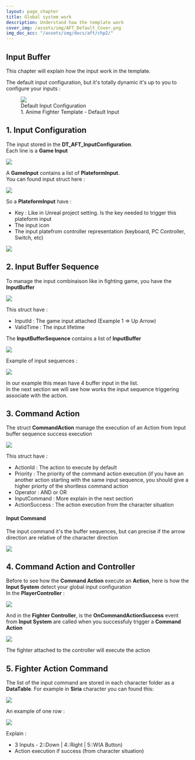```yaml
---
layout: page_chapter
title: Global system work
description: Understand how the template work
cover_img: /assets/img/AFT_Default_Cover.png
img_doc_acc: "/assets/img/docs/aft/chp2/"
---
```


<!-- Input  -->
<h2>Input Buffer</h2>
<p>This chapter will explain how the input work in the template.</p>

<p>The default input configuration, but it's totally dynamic it's up to you to configure your inputs :</p>
<figure id="acc_chp_4_part_1_fg_3" class="ss-figure">
    <img src="{{ page.img_doc_acc }}aft_doc_chp2_input_base.png" />
    <div class="ss-fig-description">Default Input Configuration</div>
    <figcaption>1. Anime Fighter Template - Default Input</figcaption>
</figure>

<!-- Collapse 1 -->
<div class="ss-accordion" id="acc_chp_2_part1_01">
    <div class="ss-collapse-head">
        <h2>1. Input Configuration</h2>
        <i class="fas fa-angle-down arrow"></i>
    </div>
    <div class="ss-collapse-content">
        <p>The input stored in the <strong>DT_AFT_InputConfiguration</strong>.
        <br>Each line is a <strong>Game Input</strong></p>
        <img src="{{ page.img_doc_acc }}aft_doc_chp2_0.png" />
        <p>A <strong>GameInput</strong> contains a list of <strong>PlateformInput</strong>.
        <br>You can found input struct here : </p>
        <img src="{{ page.img_doc_acc }}aft_doc_chp2_1.png" />
        <p>So a <strong>PlateformInput</strong> have :</p>
        <ul>
            <li>Key : Like in Unreal project setting. Is the key needed to trigger this plateform input</li>
            <li>The input icon </li>
            <li>The input platefrom controller representation (keyboard, PC Controller, Switch, etc)</li>
        </ul>
        <img src="{{ page.img_doc_acc }}aft_doc_chp2_2.png" />
    </div>
</div>

<!-- Collapse 2 -->
<div class="ss-accordion" id="acc_chp_2_part2_01">
    <div class="ss-collapse-head">
        <h2>2. Input Buffer Sequence</h2>
        <i class="fas fa-angle-down arrow"></i>
    </div>
    <div class="ss-collapse-content">
        <!-- Input Buffer -->
        <p>To manage the input combinaison like in fighting game, you have the <b>InputBuffer</b></p>
        <img src="{{ page.img_doc_acc }}aft_doc_chp2_3.png" />
        <p>This struct have :</p>
        <ul>
            <li>InputId : The game input attached (Example 1 => Up Arrow)</li>
            <li>ValidTime : The input lifetime</li>
        </ul>
        <!-- Input Buffer Sequence -->
        <p>The <b>InputBufferSequence</b> contains a list of <b>InputBuffer</b></p>
        <img src="{{ page.img_doc_acc }}aft_doc_chp2_4.png" />
        <p>Example of input sequences :</p>
        <img src="{{ page.img_doc_acc }}aft_doc_chp2_5.png" />
        <p>In our example this mean have 4 buffer input in the list.
        <br>In the next section we will see how works the input sequence triggering associate with the action.</p>
    </div>
</div>

<!-- Collapse 3 -->
<div class="ss-accordion" id="acc_chp_2_part3_01">
    <div class="ss-collapse-head">
        <h2>3. Command Action</h2>
        <i class="fas fa-angle-down arrow"></i>
    </div>
    <div class="ss-collapse-content">
        <!-- Action Command -->
        <p>The struct <b>CommandAction</b> manage the execution of an Action from Input buffer sequence success execution</p>
        <img src="{{ page.img_doc_acc }}aft_doc_chp2_6.png" />
        <p>This struct have :</p>
        <ul>
            <li>ActionId : The action to execute by default</li>
            <li>Priority : The priority of the command action execution (if you have an another action starting with the same input sequence, you should give a higher priorty of the shortless command action</li>
            <li>Operator : AND or OR</li>
            <li>InputCommand : More explain in the next section</li>
            <li>ActionSuccess : The action execution from the character situation</li>
        </ul>
        <!-- Input Command  -->
        <h4>Input Command</h4>
        <p>The input command it's the buffer sequences, but can precise if the arrow direction are relative of the character direction</p>
        <img src="{{ page.img_doc_acc }}aft_doc_chp2_7.png" />
    </div>
</div>

<!-- Collapse 4 -->
<div class="ss-accordion" id="acc_chp_2_part4_01">
    <div class="ss-collapse-head">
        <h2>4. Command Action and Controller</h2>
        <i class="fas fa-angle-down arrow"></i>
    </div>
    <div class="ss-collapse-content">
        <!-- Action Command -->
        <p>Before to see how the <b>Command Action</b> execute an <b>Action</b>, here is how the <b>Input System</b> detect your global input configuration 
        <br>In the <b>PlayerController</b> : </p>
        <img src="{{ page.img_doc_acc }}aft_doc_chp2_8.png" />
        <p>And in the <b>Fighter Controller</b>, is the <b>OnCommandActionSuccess</b> event from <b>Input System</b> are called when you successfuly trigger a 
        <b>Command Action</b></p>
        <img src="{{ page.img_doc_acc }}aft_doc_chp2_9.png" />
        <p>The fighter attached to the controller will execute the action</p>
    </div>
</div>

<!-- Collapse 5 -->
<div class="ss-accordion" id="acc_chp_2_part4_01">
    <div class="ss-collapse-head">
        <h2>5. Fighter Action Command</h2>
        <i class="fas fa-angle-down arrow"></i>
    </div>
    <div class="ss-collapse-content">
        <!-- Action Command -->
        <p>The list of the input command are stored in each character folder as a <b>DataTable</b>. For example in <b>Siria</b> character you can found this:</p>
        <img src="{{ page.img_doc_acc }}aft_doc_chp2_10.png" />
        <p>An example of one row :</p>
        <img src="{{ page.img_doc_acc }}aft_doc_chp2_11.png" />
        <p>Explain :</p>
        <ul>
            <li>3 Inputs - 2::Down | 4::Right | 5::W(A Button)</li>
            <li>Action execution if success (from character situation)</li>
        </ul>
    </div>
</div>
